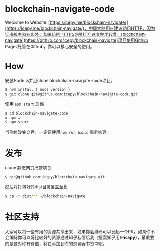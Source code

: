 # blockchain-navigate-code

Welcome to Website: [https://icepy.me/blockchain-navigate/](https://icepy.me/blockchain-navigate/)，中国大陆用户建议访问HTTP，因为证书服务器在国外，如果访问HTTPS网页打开速度会比较慢。[blockchain-navigate](https://github.com/icepy/blockchain-navigate)项目使用Github Pages托管在Github，你可以放心安全的使用。

# How 

安装Node.js并且clone blockchain-navigate-code项目。

```bash
$ nvm install { node version }
$ git clone git@github.com:icepy/blockchain-navigate-code.git
```
使用 `npm start` 启动

```bash
$ cd blockchain-navigate-code
$ npm i
$ npm start
```
当你修改完之后，一定要使用`npm run build` 重新构建。

# 发布

clone 静态网页托管项目

```bash
$ git@github.com:icepy/blockchain-navigate.git
```

然后将打包好的dist目录覆盖至此

```bash
$ cp -r dist/** ~/blockchain-navigate
```
# 社区支持

大家可以将一些有用的资源共享出来，如果你会编码可以发起一个PR，如果你不会编码你可以将比较好的资源通过知乎私信给我（搜索知乎用户**icepy**），最重要的是这对你有价值，将它添加到你的浏览器书签中吧。